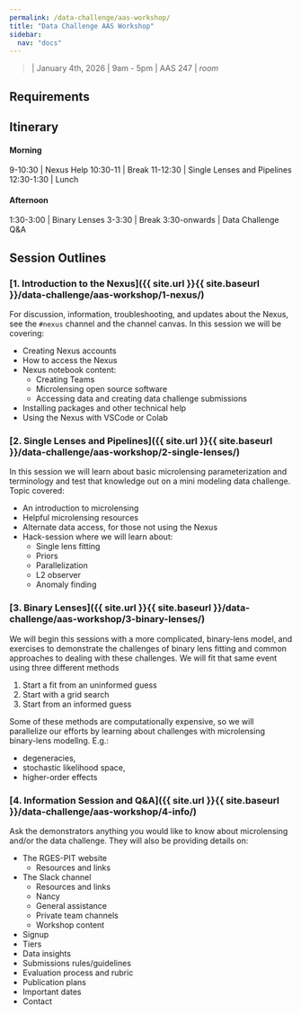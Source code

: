 ```yaml
---
permalink: /data-challenge/aas-workshop/
title: "Data Challenge AAS Workshop"
sidebar:
  nav: "docs"
---
```


>  |  January 4th, 2026  |  9am - 5pm  |  AAS 247  |  *room*

## Requirements

## Itinerary

#### Morning	

9-10:30  |  Nexus Help
10:30-11  |  Break
11-12:30  |  Single Lenses and Pipelines
12:30-1:30  |  Lunch

#### Afternoon	

1:30-3:00  |  Binary Lenses
3-3:30  |  Break
3:30-onwards  |  Data Challenge Q&A

## Session Outlines

### [1. Introduction to the Nexus]({{ site.url }}{{ site.baseurl }}/data-challenge/aas-workshop/1-nexus/)

For discussion, information, troubleshooting, and updates about the Nexus, see the `#nexus` channel and the channel canvas. 
In this session we will be covering:

* Creating Nexus accounts
* How to access the Nexus
* Nexus notebook content:
    * Creating Teams
    * Microlensing open source software
    * Accessing data and creating data challenge submissions
* Installing packages and other technical help
* Using the Nexus with VSCode or Colab

### [2. Single Lenses and Pipelines]({{ site.url }}{{ site.baseurl }}/data-challenge/aas-workshop/2-single-lenses/)

In this session we will learn about basic microlensing parameterization and terminology and test that knowledge out on a mini modeling data challenge.
Topic covered:

* An introduction to microlensing
* Helpful microlensing resources
* Alternate data access, for those not using the Nexus
* Hack-session where we will learn about:
    * Single lens fitting
    * Priors
    * Parallelization
    * L2 observer
    * Anomaly finding

### [3. Binary Lenses]({{ site.url }}{{ site.baseurl }}/data-challenge/aas-workshop/3-binary-lenses/)

We will begin this sessions with a more complicated, binary-lens model, and exercises to demonstrate the challenges of binary lens fitting and common approaches to dealing with these challenges. We will fit that same event using three different methods

1. Start a fit from an uninformed guess
2. Start with a grid search 
3. Start from an informed guess

Some of these methods are computationally expensive, so we will parallelize our efforts by learning about challenges with microlensing binary-lens modellng. E.g.: 

* degeneracies, 
* stochastic likelihood space, 
* higher-order effects

### [4. Information Session and Q&A]({{ site.url }}{{ site.baseurl }}/data-challenge/aas-workshop/4-info/)

Ask the demonstrators anything you would like to know about microlensing and/or the data challenge. 
They will also be providing details on:

* The RGES-PIT website
    * Resources and links
* The Slack channel
    * Resources and links
    * Nancy
    * General assistance
    * Private team channels
    * Workshop content
* Signup
* Tiers
* Data insights
* Submissions rules/guidelines
* Evaluation process and rubric
* Publication plans
* Important dates
* Contact


